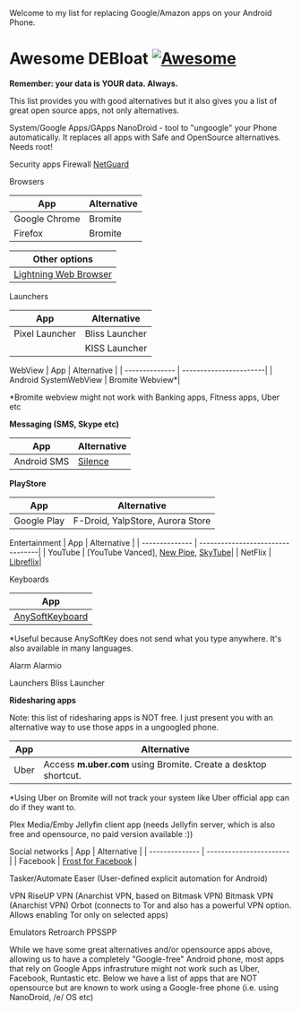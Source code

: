   Welcome to my list for replacing Google/Amazon apps on your Android Phone.
  
  # Awesome DEBloat [![Awesome](https://cdn.rawgit.com/sindresorhus/awesome/d7305f38d29fed78fa85652e3a63e154dd8e8829/media/badge.svg)](https://github.com/gabriellluz/awesome_debloat_android)
  
  **Remember: your data is YOUR data. Always.**
  
  This list provides you with good alternatives but it also gives you a list of great open source apps, not only alternatives.
  
  System/Google Apps/GApps
  NanoDroid - tool to "ungoogle" your Phone automatically. It replaces all apps with Safe and OpenSource alternatives. Needs root!
  
Security apps
Firewall
[NetGuard](https://f-droid.org/en/packages/eu.faircode.netguard/)

Browsers

  | App           | Alternative   |
  | ------------- | ------------- |
  | Google Chrome | Bromite       |
  | Firefox       | Bromite       |
  
  |Other options                  |
  |-------------------------------|
  |[Lightning Web Browser](https://f-droid.org/pt_BR/packages/acr.browser.lightning)          |
  
Launchers

  | App            | Alternative          |
  | -------------- | ---------------------|
  | Pixel Launcher | Bliss Launcher       |
  |                | KISS Launcher        |
  
WebView
  | App            | Alternative            |
  | -------------- | -----------------------|
  | Android SystemWebView | Bromite Webview*|
 
 *Bromite webview might not work with Banking apps, Fitness apps, Uber etc
 
**Messaging (SMS, Skype etc)**

  | App                   | Alternative     |
  | --------------------- | ----------------|
  | Android SMS           | [Silence](https://f-droid.org/en/packages/org.smssecure.smssecure)         |
  
**PlayStore**
  
  | App            | Alternative                      |
  | -------------- | ---------------------------------|
  | Google Play    | F-Droid, YalpStore, Aurora Store |
  
Entertainment
  | App            | Alternative                      |
  | -------------- | ---------------------------------|
  | YouTube        | [YouTube Vanced], [New Pipe](https://f-droid.org/en/packages/org.schabi.newpipe), [SkyTube](https://f-droid.org/en/packages/free.rm.skytube.oss)|
  | NetFlix        | [Libreflix](https://f-droid.org/en/packages/org.libreflix.app/)|
  
  
Keyboards

  |App                            |
  |-------------------------------|
  |[AnySoftKeyboard](https://anysoftkeyboard.github.io/)          |

*Useful because AnySoftKey does not send what you type anywhere. It's also available in many languages.
  
  Alarm
  Alarmio
  
  Launchers
  Bliss Launcher
  
  **Ridesharing apps**

Note: this list of ridesharing apps is NOT free. I just present you with an alternative way to use those apps in a ungoogled phone.

  | App            | Alternative                                                       |
  | -------------- | ------------------------------------------------------------------|
  | Uber           | Access **m.uber.com** using Bromite. Create a desktop shortcut.   |
  *Using Uber on Bromite will not track your system like Uber official app can do if they want to.
  
  Plex Media/Emby
  Jellyfin client app (needs Jellyfin server, which is also free and opensource, no paid version available :))

Social networks
  | App            | Alternative            |
  | -------------- | -----------------------|
  | Facebook       | [Frost for Facebook](https://f-droid.org/pt_BR/packages/com.pitchedapps.frost)     |

  
  Tasker/Automate
  Easer (User-defined explicit automation for Android)
  
  VPN
  RiseUP VPN (Anarchist VPN, based on Bitmask VPN)
  Bitmask VPN (Anarchist VPN)
  Orbot (connects to Tor and also has a powerful VPN option. Allows enabling Tor only on selected apps)
  
  Emulators
  Retroarch
  PPSSPP
  
  While we have some great alternatives and/or opensource apps above, allowing us to have a completely "Google-free" Android phone, most apps that rely on Google Apps infrastruture might not work such as Uber, Facebook, Runtastic etc. Below we have a list of apps that are NOT opensource but are known to work using a Google-free phone (i.e. using NanoDroid, /e/ OS etc)

